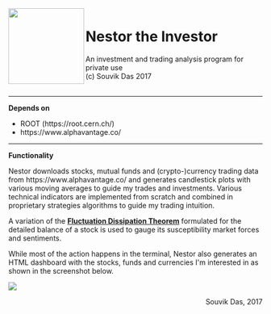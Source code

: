 <img align="left" src="https://www.telegraphindia.com/1111108/images/08tintin27.jpg" height="150px"> 
<h1> Nestor the Investor </h1>
An investment and trading analysis program for private use <br/>
(c) Souvik Das 2017 <br/> <br/>
<hr/>

<b> Depends on </b>
<ul>
 <li> ROOT (https://root.cern.ch/) </li>
 <li> https://www.alphavantage.co/ </li>
</ul>
<hr/>

<b> Functionality </b> <br/>
<p> Nestor downloads stocks, mutual funds and (crypto-)currency trading data from https://www.alphavantage.co/ and generates candlestick plots
with various moving averages to guide my trades and investments. Various technical indicators are implemented from scratch and combined
in proprietary strategies algorithms to guide my trading intuition. </p>

<p> A variation of the <a href="https://en.wikipedia.org/wiki/Fluctuation-dissipation_theorem"><b>Fluctuation Dissipation Theorem</b></a>
formulated for the detailed balance of a stock is used to gauge its susceptibility market forces and sentiments. </p>

<p> While most of the action happens in the terminal, Nestor also generates an HTML dashboard with the stocks, funds and currencies 
I'm interested in as shown in the screenshot below. </p>

<img align="center" src="http://home.fnal.gov/~souvik/Investments/NestorScreenshot.png"/>

<p align="right">
Souvik Das, 2017
</p>
